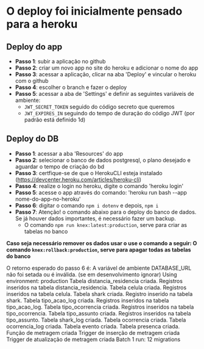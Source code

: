 # O deploy foi inicialmente pensado para a heroku
## Deploy do app 

- **Passo 1**: subir a aplicação no github
- **Passo 2**: criar um novo app no site do heroku e adicionar o nome do app
- **Passo 3**: acessar a aplicação, clicar na aba 'Deploy' e vincular o heroku com o github
- **Passo 4**: escolher o branch e fazer o deploy
- **Passo 5**: acessar a aba de 'Settings' e definir as seguintes variáveis de ambiente:
    - `JWT_SECRET_TOKEN` seguido do código secreto que queremos
    - `JWT_EXPIRES_IN` seguindo do tempo de duração do código JWT (por padrão está definido 1d)

## Deploy do DB

- **Passo 1**: acessar a aba 'Resources' do app
- **Passo 2**: selecionar o banco de dados postgresql, o plano desejado e aguardar o tempo de criação do bd
- **Passo 3**: certfique-se de que o HerokuCLI esteja instalado (https://devcenter.heroku.com/articles/heroku-cli)
- **Passo 4**: realize o login no heroku, digite o comando 'heroku login'
- **Passo 5**: acesse o app através do comando: 'heroku run bash --app nome-do-app-no-heroku'
- **Passo 6**: digitar o comando `npm i dotenv` e depois, `npm i`
- **Passo 7**: Atenção! o comando abaixo para o deploy do banco de dados. Se já houver dados importantes, é necessário fazer um backup.
    - O comando `npm run knex:latest:production`, serve para criar as tabelas no banco
    
**Caso seja necessário remover os dados usar o use o comando a seguir: O comando `knex:rollback:production`, serve para apagar todas as tabelas do banco**
            

O retorno esperado do passo 6 é:
A variável de ambiente DATABASE_URL não foi setada ou é inválida. (se em desenvolvimento ignorar)
Using environment: production
Tabela distancia_residencia criada.
Registros inseridos na tabela distancia_residencia.
Tabela celula criada.
Registros inseridos na tabela celula.
Tabela shark criada.
Registro inserido na tabela shark.
Tabela tipo_acao_log criada.
Registros inseridos na tabela tipo_acao_log.
Tabela tipo_ocorrencia criada.
Registros inseridos na tabela tipo_ocorrencia.
Tabela tipo_assunto criada.
Registros inseridos na tabela tipo_assunto.
Tabela shark_log criada.
Tabela ocorrencia criada.
Tabela ocorrencia_log criada.
Tabela evento criada.
Tabela presenca criada.
Função de metragem criada
Trigger de inserção de metragem criada
Trigger de atualização de metragem criada
Batch 1 run: 12 migrations
